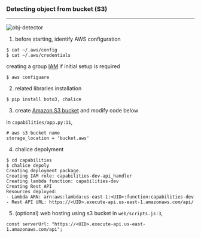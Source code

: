 ### Detecting object from bucket (S3)
---
![obj-detector](https://user-images.githubusercontent.com/33476636/176391630-8874826d-aa0a-4f09-a59a-1dd4486dbb00.png)

1. before starting, identify AWS configuration
```
$ cat ~/.aws/config
$ cat ~/.aws/credentials
```
creating a group [IAM](https://us-east-1.console.aws.amazon.com/iamv2) if initial setup is required
```
$ aws configuare
```

2. related libraries installation
```
$ pip install boto3, chalice
```

3. create [Amazon S3 bucket](https://s3.console.aws.amazon.com/s3) and modify code below

in `capabilities/app.py:11`,
```
# aws s3 bucket name
storage_location = 'bucket.aws'
```

4. chalice depolyment
```
$ cd capabilities
$ chalice depoly
Creating deployment package.
Creating IAM role: capabilities-dev-api_handler
Creating lambda function: capabilities-dev
Creating Rest API
Resources deployed:
- Lambda ARN: arn:aws:lambda:us-east-1:<UID>:function:capabilities-dev
- Rest API URL: https://<UID>.execute-api.us-east-1.amazonaws.com/api/
```

5. (optional) web hosting using s3 bucket
in `web/scripts.js:3`,
```
const serverUrl: "https://<UID>.execute-api.us-east-1.amazonaws.com/api";
```